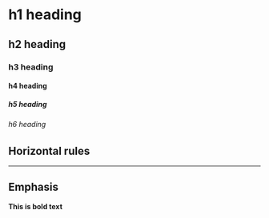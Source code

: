 # h1 heading  
## h2 heading
### h3 heading
#### h4 heading
##### h5 heading
###### h6 heading




## Horizontal rules

_____

## Emphasis

**This is bold text**

